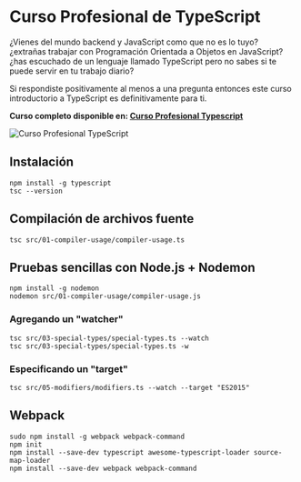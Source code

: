 # Curso Profesional de TypeScript

¿Vienes del mundo backend y JavaScript como que no es lo tuyo? ¿extrañas trabajar con Programación Orientada a Objetos en JavaScript? ¿has escuchado de un lenguaje llamado TypeScript pero no sabes si te puede servir en tu trabajo diario? 

Si respondiste positivamente al menos a una pregunta entonces este curso introductorio a TypeScript es definitivamente para ti.


**Curso completo disponible en: [Curso Profesional Typescript](https://webtraining.zone/cursos/curso-profesional-de-typescript)**


![Curso Profesional TypeScript](https://webtraining.zone/img/metadata-courses/curso-typescript.jpg)


## Instalación
```
npm install -g typescript
tsc --version
```

## Compilación de archivos fuente
```
tsc src/01-compiler-usage/compiler-usage.ts
```

## Pruebas sencillas con Node.js + Nodemon
```
npm install -g nodemon
nodemon src/01-compiler-usage/compiler-usage.js
```

### Agregando un "watcher"
```
tsc src/03-special-types/special-types.ts --watch
tsc src/03-special-types/special-types.ts -w
```

### Especificando un "target"
```
tsc src/05-modifiers/modifiers.ts --watch --target "ES2015"
```

## Webpack
```
sudo npm install -g webpack webpack-command
npm init
npm install --save-dev typescript awesome-typescript-loader source-map-loader
npm install --save-dev webpack webpack-command
```

